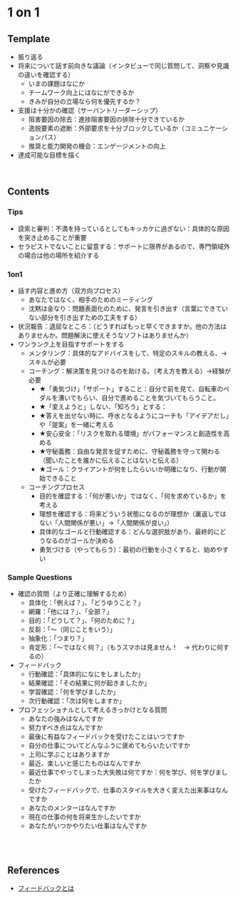 # 1 on 1

## Template
  - 振り返る
  - 将来について話す前向きな議論（インタビューで同じ質問して、洞察や見識の違いを確認する）
    - いまの課題はなにか
    - チームワーク向上にはなにができるか
    - きみが自分の立場なら何を優先するか？
  - 支援は十分かの確認（サーバントリーダーシップ）
    - 阻害要因の除去：進捗阻害要因の排除十分できているか
    - 逸脱要素の遮断：外部要求を十分ブロックしているか（コミュニケーションパス）
    - 推奨と能力開発の機会：エンゲージメントの向上
  - 達成可能な目標を描く

<br>

## Contents
### Tips
- 詮索と審判：不満を持っているとしてもキッカケに過ぎない：具体的な原因を突き止めることが重要
- セラピストでないことに留意する：サポートに限界があるので、専門領域外の場合は他の場所を紹介する

### 1on1
- 話す内容と進め方（双方向プロセス）
    - あなたではなく、相手のためのミーティング
    - 沈黙は金なり：問題表面化のために、発言を引き出す（言葉にできていない部分を引き出すための工夫をする）
- 状況報告：退屈なところ：（どうすればもっと早くできますか。他の方法はありませんか。問題解決に使えそうなソフトはありませんか）
- ワンランク上を目指すサポートをする
    - メンタリング：具体的なアドバイスをして、特定のスキルの教える、→スキルが必要
    - コーチング：解決策を見つけるのを助ける。（考え方を教える）→経験が必要
        - ★「勇気づけ」「サポート」すること：自分で前を見て、自転車のペダルを漕いでもらい、自分で進めることを気づいてもらうこと。
        - ★「変えようと」しない、「知ろう」とする：
        - ★答えを出せない時に、呼水となるようにコーチも「アイデアだし」や「提案」を一緒に考える
        - ★安心安全：「リスクを取れる環境」がパフォーマンスと創造性を高める
        - ★守秘義務：自由な発言を促すために、守秘義務を守って関わる（聞いたことを誰かに伝えることはないと伝える）
        - ★ゴール：クライアントが何をしたらいいか明確になり、行動が開始できること
    - コーチングプロセス
        - 目的を確認する：「何が悪いか」ではなく、「何を求めているか」を考える
        - 理想を確認する：将来どういう状態になるのが理想か（裏返しではない「人間関係が悪い」→「人間関係が良い」）
        - 具体的なゴールと行動確認する：どんな選択肢があり、最終的にどうなるのがゴールか決める
        - 勇気づける（やってもらう）：最初の行動を小さくすると、始めやすい

### Sample Questions
- 確認の質問（より正確に理解するため）
    - 具体化：「例えば？」、「どうゆうこと？」
    - 網羅：「他には？」、「全部？」
    - 目的：「どうして？」、「何のために？」
    - 反芻：「〜（同じことをいう）」
    - 抽象化：「つまり？」
    - 肯定形：「〜ではなく何？」（もうスマホは見ません！　→ 代わりに何するの）
- フィードバック
    - 行動確認：「具体的になにをしましたか」
    - 結果確認：「その結果に何が起きましたか」
    - 学習確認：「何を学びましたか」
    - 次行動確認：「次は何をしますか」
- プロフェッショナルとして考えるきっかけとなる質問
    - あなたの強みはなんですか
    - 努力すべき点はなんですか
    - 最後に有益なフィードバックを受けたことはいつですか
    - 自分の仕事についてどんなふうに褒めてもらいたいですか
    - 上司に学ぶことはありますか
    - 最近、楽しいと感じたものはなんですか
    - 最近仕事でやってしまった大失敗は何ですか：何を学び、何を学びましたか
    - 受けたフィードバックで、仕事のスタイルを大きく変えた出来事はなんですか
    - あなたのメンターはなんですか
    - 現在の仕事の何を将来生かしたいですか
    - あなたがいつかやりたい仕事はなんですか

<br><br>

## References
-  [フィードバックとは](https://asana.com/ja/resources/tips-giving-feedback)
